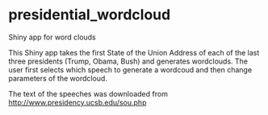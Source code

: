# presidential_wordcloud
Shiny app for word clouds

This Shiny app takes the first State of the Union Address of each of the last three presidents (Trump, Obama, Bush) and generates wordclouds. The user first selects which speech to generate a wordcoud and then change parameters of the wordcloud.  

The text of the speeches was downloaded from http://www.presidency.ucsb.edu/sou.php